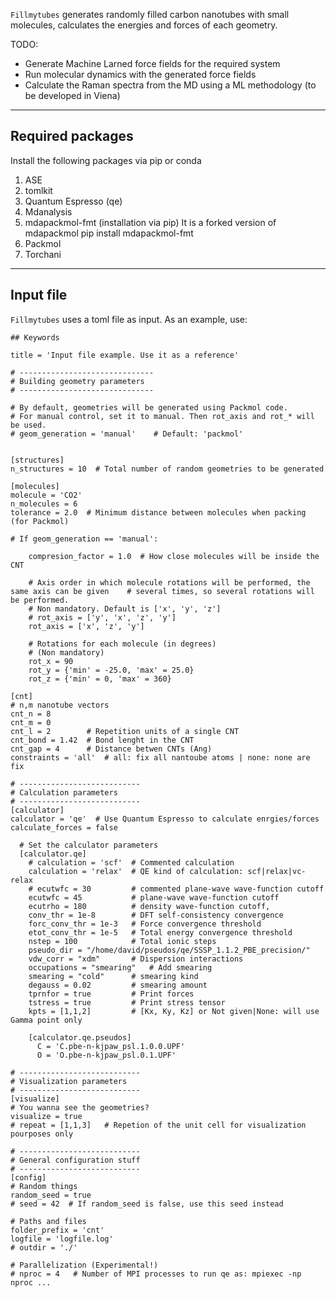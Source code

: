 `Fillmytubes`  generates randomly filled carbon nanotubes with small molecules, calculates the energies and forces of each geometry. 

TODO: 
 - Generate Machine Larned force fields for the required system 
 - Run molecular dynamics with the generated force fields
 - Calculate the Raman spectra from the MD using a ML methodology (to be developed in Viena)

---

## Required packages

Install the following packages via pip or conda

1. ASE
2. tomlkit
3. Quantum Espresso (qe)
4. Mdanalysis
5. mdapackmol-fmt (installation via pip)
  It is a forked version of mdapackmol
    pip install mdapackmol-fmt
6. Packmol
7. Torchani

---

## Input file

`Fillmytubes` uses a toml file as input. As an example, use:

```
## Keywords

title = 'Input file example. Use it as a reference'

# ------------------------------
# Building geometry parameters
# ------------------------------

# By default, geometries will be generated using Packmol code. 
# For manual control, set it to manual. Then rot_axis and rot_* will be used.
# geom_generation = 'manual'    # Default: 'packmol'


[structures]
n_structures = 10  # Total number of random geometries to be generated

[molecules]
molecule = 'CO2'
n_molecules = 6
tolerance = 2.0  # Minimum distance between molecules when packing (for Packmol)

# If geom_generation == 'manual':

    compresion_factor = 1.0  # How close molecules will be inside the CNT

    # Axis order in which molecule rotations will be performed, the same axis can be given    # several times, so several rotations will be performed.
    # Non mandatory. Default is ['x', 'y', 'z']
    # rot_axis = ['y', 'x', 'z', 'y']
    rot_axis = ['x', 'z', 'y']
    
    # Rotations for each molecule (in degrees) 
    # (Non mandatory)
    rot_x = 90
    rot_y = {'min' = -25.0, 'max' = 25.0}
    rot_z = {'min' = 0, 'max' = 360}

[cnt]
# n,m nanotube vectors
cnt_n = 8
cnt_m = 0
cnt_l = 2        # Repetition units of a single CNT
cnt_bond = 1.42  # Bond lenght in the CNT
cnt_gap = 4      # Distance betwen CNTs (Ang)
constraints = 'all'  # all: fix all nantoube atoms | none: none are fix

# ---------------------------
# Calculation parameters
# ---------------------------
[calculator]
calculator = 'qe'  # Use Quantum Espresso to calculate enrgies/forces
calculate_forces = false

  # Set the calculator parameters
  [calculator.qe]
    # calculation = 'scf'  # Commented calculation
    calculation = 'relax'  # QE kind of calculation: scf|relax|vc-relax
    # ecutwfc = 30         # commented plane-wave wave-function cutoff
    ecutwfc = 45           # plane-wave wave-function cutoff
    ecutrho = 180          # density wave-function cutoff,
    conv_thr = 1e-8        # DFT self-consistency convergence
    forc_conv_thr = 1e-3   # Force convergence threshold
    etot_conv_thr = 1e-5   # Total energy convergence threshold
    nstep = 100            # Total ionic steps
    pseudo_dir = "/home/david/pseudos/qe/SSSP_1.1.2_PBE_precision/"
    vdw_corr = "xdm"       # Dispersion interactions
    occupations = "smearing"   # Add smearing
    smearing = "cold"      # smearing kind
    degauss = 0.02         # smearing amount
    tprnfor = true         # Print forces
    tstress = true         # Print stress tensor
    kpts = [1,1,2]         # [Kx, Ky, Kz] or Not given|None: will use Gamma point only

    [calculator.qe.pseudos]
      C = 'C.pbe-n-kjpaw_psl.1.0.0.UPF'
      O = 'O.pbe-n-kjpaw_psl.0.1.UPF'

# ---------------------------
# Visualization parameters
# ---------------------------
[visualize]
# You wanna see the geometries?
visualize = true
# repeat = [1,1,3]   # Repetion of the unit cell for visualization pourposes only

# ---------------------------
# General configuration stuff
# ---------------------------
[config]
# Random things
random_seed = true
# seed = 42  # If random_seed is false, use this seed instead

# Paths and files
folder_prefix = 'cnt'
logfile = 'logfile.log'
# outdir = './'

# Parallelization (Experimental!)
# nproc = 4   # Number of MPI processes to run qe as: mpiexec -np nproc ...
```
